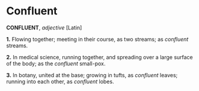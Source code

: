 # Confluent

**CONFLUENT**, _adjective_ \[Latin\]

**1.** Flowing together; meeting in their course, as two streams; as _confluent_ streams.

**2.** In medical science, running together, and spreading over a large surface of the body; as the _confluent_ small-pox.

**3.** In botany, united at the base; growing in tufts, as _confluent_ leaves; running into each other, as _confluent_ lobes.